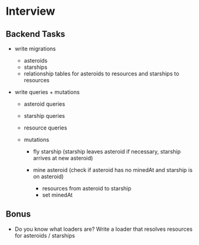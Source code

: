 # Interview

## Backend Tasks

- write migrations

  - asteroids
  - starships
  - relationship tables for asteroids to resources and starships to resources

- write queries + mutations

  - asteroid queries
  - starship queries
  - resource queries

  - mutations

    - fly starship (starship leaves asteroid if necessary, starship arrives at new asteroid)

    - mine asteroid (check if asteroid has no minedAt and starship is on asteroid)
      - resources from asteroid to starship
      - set minedAt

## Bonus

- Do you know what loaders are? Write a loader that resolves resources for asteroids / starships
